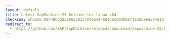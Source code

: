 ```yaml
---
layout: default
title: Latest SapMachine 23 Release for linux-x64
checksum: sha256 09448bdd259b6550237046a4148d1c6cd9d60af1e3d59ee5a4e1b7d6be265a6c
redirect_to:
  - https://github.com/SAP/SapMachine/releases/download/sapmachine-23.0.2/sapmachine-jdk-23.0.2_linux-x64_bin.tar.gz
---
```

